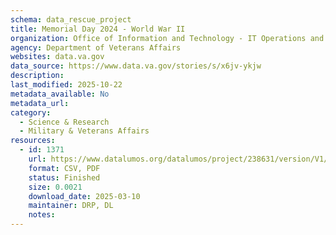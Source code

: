 ```yaml
---
schema: data_rescue_project 
title: Memorial Day 2024 - World War II
organization: Office of Information and Technology - IT Operations and Services (ITOPS)
agency: Department of Veterans Affairs
websites: data.va.gov
data_source: https://www.data.va.gov/stories/s/x6jv-ykjw
description: 
last_modified: 2025-10-22
metadata_available: No
metadata_url: 
category:
  - Science & Research 
  - Military & Veterans Affairs 
resources:
  - id: 1371
    url: https://www.datalumos.org/datalumos/project/238631/version/V1/view
    format: CSV, PDF
    status: Finished
    size: 0.0021
    download_date: 2025-03-10
    maintainer: DRP, DL
    notes: 
---
```

